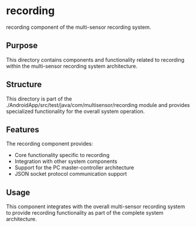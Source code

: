 # recording

recording component of the multi-sensor recording system.

## Purpose

This directory contains components and functionality related to recording within the multi-sensor recording system architecture.

## Structure

This directory is part of the ./AndroidApp/src/test/java/com/multisensor/recording module and provides specialized functionality for the overall system operation.

## Features

The recording component provides:
- Core functionality specific to recording
- Integration with other system components
- Support for the PC master-controller architecture
- JSON socket protocol communication support

## Usage

This component integrates with the overall multi-sensor recording system to provide recording functionality as part of the complete system architecture.
